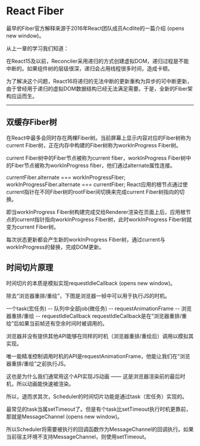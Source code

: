# React Fiber
最早的Fiber官方解释来源于2016年React团队成员Acdlite的一篇介绍 (opens new window)。

从上一章的学习我们知道：

在React15及以前，Reconciler采用递归的方式创建虚拟DOM，递归过程是不能中断的。如果组件树的层级很深，递归会占用线程很多时间，造成卡顿。

为了解决这个问题，React16将递归的无法中断的更新重构为异步的可中断更新，由于曾经用于递归的虚拟DOM数据结构已经无法满足需要。于是，全新的Fiber架构应运而生。

---

## 双缓存Fiber树
在React中最多会同时存在两棵Fiber树。当前屏幕上显示内容对应的Fiber树称为current Fiber树，正在内存中构建的Fiber树称为workInProgress Fiber树。

current Fiber树中的Fiber节点被称为current fiber，workInProgress Fiber树中的Fiber节点被称为workInProgress fiber，他们通过alternate属性连接。

currentFiber.alternate === workInProgressFiber;
workInProgressFiber.alternate === currentFiber;
React应用的根节点通过使current指针在不同Fiber树的rootFiber间切换来完成current Fiber树指向的切换。

即当workInProgress Fiber树构建完成交给Renderer渲染在页面上后，应用根节点的current指针指向workInProgress Fiber树，此时workInProgress Fiber树就变为current Fiber树。

每次状态更新都会产生新的workInProgress Fiber树，通过current与workInProgress的替换，完成DOM更新。

## 时间切片原理
时间切片的本质是模拟实现requestIdleCallback (opens new window)。

除去“浏览器重排/重绘”，下图是浏览器一帧中可以用于执行JS的时机。

一个task(宏任务) -- 队列中全部job(微任务) -- requestAnimationFrame -- 浏览器重排/重绘 -- requestIdleCallback
requestIdleCallback是在“浏览器重排/重绘”后如果当前帧还有空余时间时被调用的。

浏览器并没有提供其他API能够在同样的时机（浏览器重排/重绘后）调用以模拟其实现。

唯一能精准控制调用时机的API是requestAnimationFrame，他能让我们在“浏览器重排/重绘”之前执行JS。

这也是为什么我们通常用这个API实现JS动画 —— 这是浏览器渲染前的最后时机，所以动画能快速被渲染。

所以，退而求其次，Scheduler的时间切片功能是通过task（宏任务）实现的。

最常见的task当属setTimeout了。但是有个task比setTimeout执行时机更靠前，那就是MessageChannel (opens new window)。

所以Scheduler将需要被执行的回调函数作为MessageChannel的回调执行。如果当前宿主环境不支持MessageChannel，则使用setTimeout。
